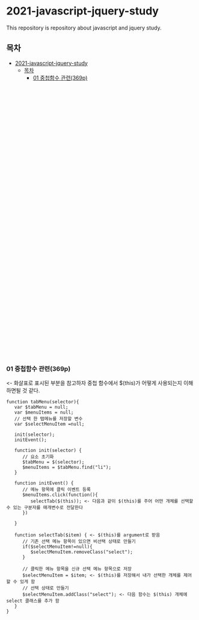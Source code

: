 # 2021-javascript-jquery-study

This repository is repository about javascript and jquery study.



## 목차

- [2021-javascript-jquery-study](#2021-javascript-jquery-study)
    * [목차](#--)
        + [01 중첩함수 관련(369p)](#01---------369p-)












<br/>
<br/><br/><br/><br/><br/><br/><br/><br/><br/><br/><br/><br/><br/><br/><br/><br/><br/><br/><br/><br/><br/><br/><br/><br/><br/><br/><br/><br/><br/><br/><br/><br/><br/><br/><br/><br/><br/><br/><br/><br/><br/>


### 01 중첩함수 관련(369p)

<- 화살표로 표시된 부분을 참고하자 중첩 함수에서 $(this)가 어떻게 사용되는지 이해하면될 것 같다.

```
function tabMenu(selector){
   var $tabMenu = null;
   var $menuItems = null;
   // 선택 한 탭메뉴를 저장할 변수
   var $selectMenuItem =null;

   init(selector);
   initEvent();

   function init(selector) {
      // 요소 초기화
      $tabMenu = $(selector);
      $menuItems = $tabMenu.find("li");
   }

   function initEvent() {
      // 메뉴 항목에 클릭 이벤트 등록
      $menuItems.click(function(){
         selectTab($(this)); <- 다음과 같이 $(this)를 주어 어떤 개체를 선택할 수 있는 구분자를 매개변수로 전달한다
      })

   }

   function selectTab($item) { <- $(this)를 argument로 받음
      // 기존 선택 메뉴 항목이 있으면 비선택 상태로 만들기
      if($selectMenuItem!=null){
         $selectMenuItem.removeClass("select");
      }

      // 클릭한 메뉴 항목을 신규 선택 메뉴 항목으로 저장
      $selectMenuItem = $item; <- $(this)를 저장해서 내가 선택한 개체를 제어할 수 있게 함
      // 선택 상태로 만들기
      $selectMenuItem.addClass("select"); <- 다음 함수는 $(this) 개체에 select 클래스를 추가 함
   }
}
```
